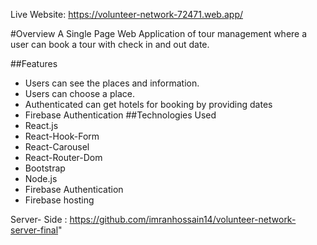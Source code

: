 Live Website: https://volunteer-network-72471.web.app/

#Overview 
A Single Page Web Application of tour management where a user can book a tour with check in and out date.

##Features
-	Users can see the places and information.
-	Users can choose a place.
-	Authenticated can get hotels for booking by providing dates
-	Firebase Authentication
##Technologies Used
-	React.js
-	React-Hook-Form
-	React-Carousel
-	React-Router-Dom
-	Bootstrap
-	Node.js
-	Firebase Authentication
-	Firebase hosting


Server- Side : https://github.com/imranhossain14/volunteer-network-server-final"

